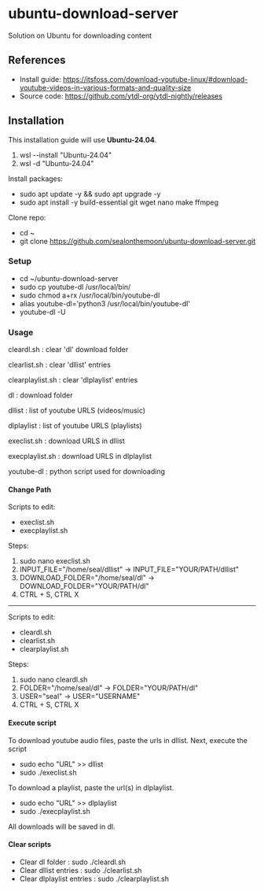 # ubuntu-download-server

Solution on Ubuntu for downloading content

## References

- Install guide: https://itsfoss.com/download-youtube-linux/#download-youtube-videos-in-various-formats-and-quality-size
- Source code: https://github.com/ytdl-org/ytdl-nightly/releases

## Installation

This installation guide will use **Ubuntu-24.04**.

1. wsl --install "Ubuntu-24.04"
2. wsl -d "Ubuntu-24.04"

Install packages:

- sudo apt update -y && sudo apt upgrade -y
- sudo apt install -y build-essential git wget nano make ffmpeg

Clone repo:

- cd ~
- git clone https://github.com/sealonthemoon/ubuntu-download-server.git

### Setup

- cd ~/ubuntu-download-server
- sudo cp youtube-dl /usr/local/bin/
- sudo chmod a+rx /usr/local/bin/youtube-dl
- alias youtube-dl='python3 /usr/local/bin/youtube-dl'
- youtube-dl -U

### Usage

cleardl.sh : clear 'dl' download folder

clearlist.sh : clear 'dllist' entries

clearplaylist.sh : clear 'dlplaylist' entries

dl : download folder

dllist : list of youtube URLS (videos/music)

dlplaylist : list of youtube URLS (playlists)

execlist.sh : download URLS in dllist

execplaylist.sh : download URLS in dlplaylist

youtube-dl : python script used for downloading

#### Change Path

Scripts to edit:

- execlist.sh
- execplaylist.sh

Steps:

1. sudo nano execlist.sh
2. INPUT_FILE="/home/seal/dllist" -> INPUT_FILE="YOUR/PATH/dllist"
3. DOWNLOAD_FOLDER="/home/seal/dl" -> DOWNLOAD_FOLDER="YOUR/PATH/dl"
4. CTRL + S, CTRL X

---

Scripts to edit:

- cleardl.sh
- clearlist.sh
- clearplaylist.sh

Steps:

1. sudo nano cleardl.sh
2. FOLDER="/home/seal/dl" -> FOLDER="YOUR/PATH/dl"
3. USER="seal" -> USER="USERNAME"
4. CTRL + S, CTRL X


#### Execute script

To download youtube audio files, paste the urls in dllist. Next, execute the script

- sudo echo "URL" >> dllist
- sudo ./execlist.sh

To download a playlist, paste the url(s) in dlplaylist.

- sudo echo "URL" >> dlplaylist
- sudo ./execplaylist.sh

All downloads will be saved in dl.

#### Clear scripts

- Clear dl folder : sudo ./cleardl.sh
- Clear dllist entries : sudo ./clearlist.sh
- Clear dlplaylist entries : sudo ./clearplaylist.sh